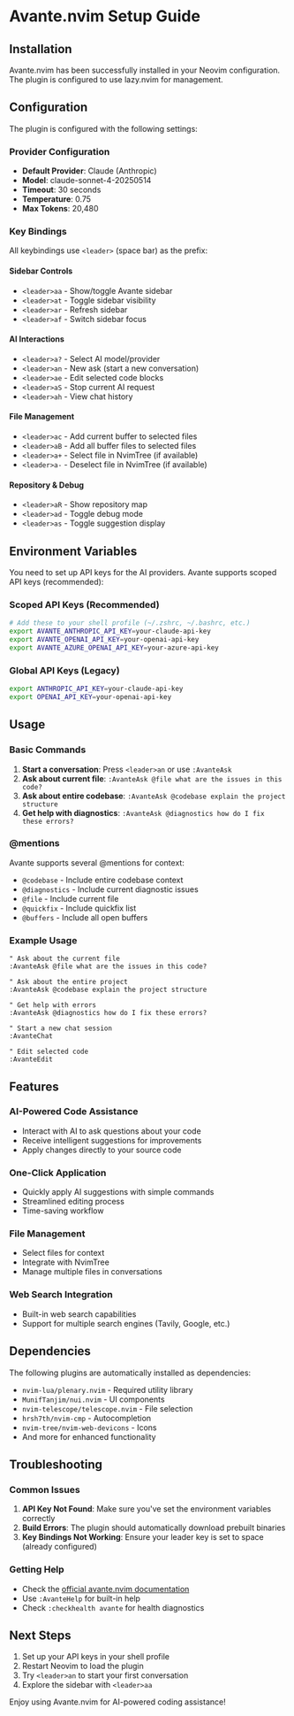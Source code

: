 # Avante.nvim Setup Guide

## Installation

Avante.nvim has been successfully installed in your Neovim configuration. The plugin is configured to use lazy.nvim for management.

## Configuration

The plugin is configured with the following settings:

### Provider Configuration

- **Default Provider**: Claude (Anthropic)
- **Model**: claude-sonnet-4-20250514
- **Timeout**: 30 seconds
- **Temperature**: 0.75
- **Max Tokens**: 20,480

### Key Bindings

All keybindings use `<leader>` (space bar) as the prefix:

#### Sidebar Controls

- `<leader>aa` - Show/toggle Avante sidebar
- `<leader>at` - Toggle sidebar visibility
- `<leader>ar` - Refresh sidebar
- `<leader>af` - Switch sidebar focus

#### AI Interactions

- `<leader>a?` - Select AI model/provider
- `<leader>an` - New ask (start a new conversation)
- `<leader>ae` - Edit selected code blocks
- `<leader>aS` - Stop current AI request
- `<leader>ah` - View chat history

#### File Management

- `<leader>ac` - Add current buffer to selected files
- `<leader>aB` - Add all buffer files to selected files
- `<leader>a+` - Select file in NvimTree (if available)
- `<leader>a-` - Deselect file in NvimTree (if available)

#### Repository & Debug

- `<leader>aR` - Show repository map
- `<leader>ad` - Toggle debug mode
- `<leader>as` - Toggle suggestion display

## Environment Variables

You need to set up API keys for the AI providers. Avante supports scoped API keys (recommended):

### Scoped API Keys (Recommended)

```bash
# Add these to your shell profile (~/.zshrc, ~/.bashrc, etc.)
export AVANTE_ANTHROPIC_API_KEY=your-claude-api-key
export AVANTE_OPENAI_API_KEY=your-openai-api-key
export AVANTE_AZURE_OPENAI_API_KEY=your-azure-api-key
```

### Global API Keys (Legacy)

```bash
export ANTHROPIC_API_KEY=your-claude-api-key
export OPENAI_API_KEY=your-openai-api-key
```

## Usage

### Basic Commands

1. **Start a conversation**: Press `<leader>an` or use `:AvanteAsk`
2. **Ask about current file**: `:AvanteAsk @file what are the issues in this code?`
3. **Ask about entire codebase**: `:AvanteAsk @codebase explain the project structure`
4. **Get help with diagnostics**: `:AvanteAsk @diagnostics how do I fix these errors?`

### @mentions

Avante supports several @mentions for context:

- `@codebase` - Include entire codebase context
- `@diagnostics` - Include current diagnostic issues
- `@file` - Include current file
- `@quickfix` - Include quickfix list
- `@buffers` - Include all open buffers

### Example Usage

```vim
" Ask about the current file
:AvanteAsk @file what are the issues in this code?

" Ask about the entire project
:AvanteAsk @codebase explain the project structure

" Get help with errors
:AvanteAsk @diagnostics how do I fix these errors?

" Start a new chat session
:AvanteChat

" Edit selected code
:AvanteEdit
```

## Features

### AI-Powered Code Assistance

- Interact with AI to ask questions about your code
- Receive intelligent suggestions for improvements
- Apply changes directly to your source code

### One-Click Application

- Quickly apply AI suggestions with simple commands
- Streamlined editing process
- Time-saving workflow

### File Management

- Select files for context
- Integrate with NvimTree
- Manage multiple files in conversations

### Web Search Integration

- Built-in web search capabilities
- Support for multiple search engines (Tavily, Google, etc.)

## Dependencies

The following plugins are automatically installed as dependencies:

- `nvim-lua/plenary.nvim` - Required utility library
- `MunifTanjim/nui.nvim` - UI components
- `nvim-telescope/telescope.nvim` - File selection
- `hrsh7th/nvim-cmp` - Autocompletion
- `nvim-tree/nvim-web-devicons` - Icons
- And more for enhanced functionality

## Troubleshooting

### Common Issues

1. **API Key Not Found**: Make sure you've set the environment variables correctly
2. **Build Errors**: The plugin should automatically download prebuilt binaries
3. **Key Bindings Not Working**: Ensure your leader key is set to space (already configured)

### Getting Help

- Check the [official avante.nvim documentation](https://github.com/yetone/avante.nvim)
- Use `:AvanteHelp` for built-in help
- Check `:checkhealth avante` for health diagnostics

## Next Steps

1. Set up your API keys in your shell profile
2. Restart Neovim to load the plugin
3. Try `<leader>an` to start your first conversation
4. Explore the sidebar with `<leader>aa`

Enjoy using Avante.nvim for AI-powered coding assistance!
